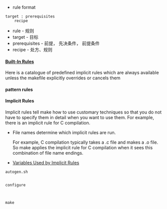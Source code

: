
* rule format

```
target : prerequisites
	recipe
```

* rule - 规则
* target - 目标
* prerequisites - 前提， 先决条件， 前提条件
* recipe - 处方、规则


#### [Built-In Rules](https://www.gnu.org/software/make/manual/html_node/Catalogue-of-Rules.html)

Here is a catalogue of predefined implicit rules which are always available
unless the makefile explicitly overrides or cancels them

#### pattern rules


#### Implicit Rules

Implicit rules tell make how to use customary techniques so that you do not have
to specify them in detail when you want to use them. For example, there is an
implicit rule for C compilation.

*  File names determine which implicit rules are run.

	For example, C compilation typically takes a .c file and makes a .o file. So
	make applies the implicit rule for C compilation when it sees this
	combination of file name endings.




* [ Variables Used by Implicit Rules](https://www.gnu.org/software/make/manual/html_node/Implicit-Variables.html)





```
autogen.sh


configure



make

```